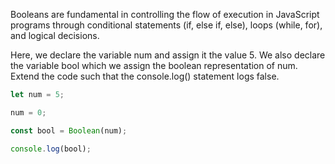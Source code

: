 Booleans are fundamental in controlling the flow of execution in JavaScript programs through conditional statements (if, else if, else), loops (while, for), and logical decisions.

Here, we declare the variable num and assign it the value 5. We also declare the variable bool which we assign the boolean representation of num.
Extend the code such that the console.log() statement logs false.

```javascript
let num = 5; 

num = 0;

const bool = Boolean(num); 

console.log(bool);
